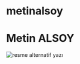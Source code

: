 # metinalsoy
<h1>Metin ALSOY </h1>
<img width 50 src="https://w7.pngwing.com/pngs/618/70/png-transparent-moon-moon-atmosphere-monochrome-sphere-thumbnail.png" alt="resme alternatif yazı">

